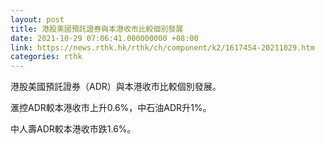 ```yaml
---
layout: post
title: 港股美國預託證券與本港收市比較個別發展
date: 2021-10-29 07:06:41.000000000 +08:00
link: https://news.rthk.hk/rthk/ch/component/k2/1617454-20211029.htm
categories: rthk
---
```


港股美國預託證券（ADR）與本港收市比較個別發展。

滙控ADR較本港收市上升0.6%，中石油ADR升1%。

中人壽ADR較本港收市跌1.6%。
